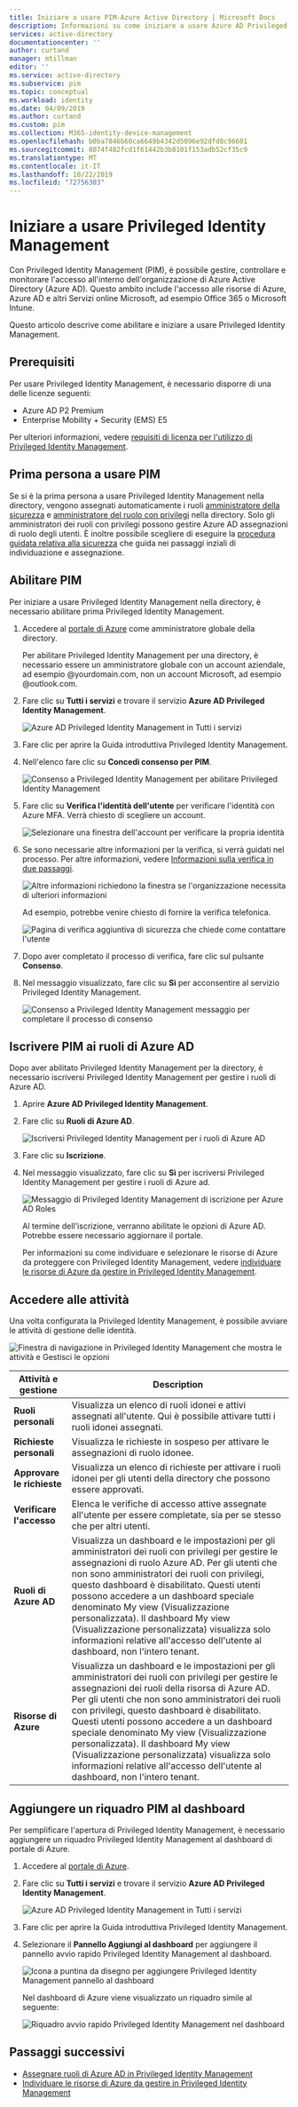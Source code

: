 ```yaml
---
title: Iniziare a usare PIM-Azure Active Directory | Microsoft Docs
description: Informazioni su come iniziare a usare Azure AD Privileged Identity Management (PIM) nel portale di Azure.
services: active-directory
documentationcenter: ''
author: curtand
manager: mtillman
editor: ''
ms.service: active-directory
ms.subservice: pim
ms.topic: conceptual
ms.workload: identity
ms.date: 04/09/2019
ms.author: curtand
ms.custom: pim
ms.collection: M365-identity-device-management
ms.openlocfilehash: b0ba7846b60ca6649b4342d5096e92dfd8c96601
ms.sourcegitcommit: 8074f482fcd1f61442b3b8101f153adb52cf35c9
ms.translationtype: MT
ms.contentlocale: it-IT
ms.lasthandoff: 10/22/2019
ms.locfileid: "72756303"
---
```

# <a name="start-using-privileged-identity-management"></a>Iniziare a usare Privileged Identity Management

Con Privileged Identity Management (PIM), è possibile gestire, controllare e monitorare l'accesso all'interno dell'organizzazione di Azure Active Directory (Azure AD). Questo ambito include l'accesso alle risorse di Azure, Azure AD e altri Servizi online Microsoft, ad esempio Office 365 o Microsoft Intune.

Questo articolo descrive come abilitare e iniziare a usare Privileged Identity Management.

## <a name="prerequisites"></a>Prerequisiti

Per usare Privileged Identity Management, è necessario disporre di una delle licenze seguenti:

- Azure AD P2 Premium
- Enterprise Mobility + Security (EMS) E5

Per ulteriori informazioni, vedere [requisiti di licenza per l'utilizzo di Privileged Identity Management](subscription-requirements.md).

## <a name="first-person-to-use-pim"></a>Prima persona a usare PIM

Se si è la prima persona a usare Privileged Identity Management nella directory, vengono assegnati automaticamente i ruoli [amministratore della sicurezza](../users-groups-roles/directory-assign-admin-roles.md#security-administrator) e [amministratore del ruolo con privilegi](../users-groups-roles/directory-assign-admin-roles.md#privileged-role-administrator) nella directory. Solo gli amministratori dei ruoli con privilegi possono gestire Azure AD assegnazioni di ruolo degli utenti. È inoltre possibile scegliere di eseguire la [procedura guidata relativa alla sicurezza](pim-security-wizard.md) che guida nei passaggi inziali di individuazione e assegnazione.

## <a name="enable-pim"></a>Abilitare PIM

Per iniziare a usare Privileged Identity Management nella directory, è necessario abilitare prima Privileged Identity Management.

1. Accedere al [portale di Azure](https://portal.azure.com/) come amministratore globale della directory.

    Per abilitare Privileged Identity Management per una directory, è necessario essere un amministratore globale con un account aziendale, ad esempio @yourdomain.com, non un account Microsoft, ad esempio @outlook.com.

1. Fare clic su **Tutti i servizi** e trovare il servizio **Azure AD Privileged Identity Management**.

    ![Azure AD Privileged Identity Management in Tutti i servizi](./media/pim-getting-started/pim-all-services-find.png)

1. Fare clic per aprire la Guida introduttiva Privileged Identity Management.

1. Nell'elenco fare clic su **Concedi consenso per PIM**.

    ![Consenso a Privileged Identity Management per abilitare Privileged Identity Management](./media/pim-getting-started/consent-pim.png)

1. Fare clic su **Verifica l'identità dell'utente** per verificare l'identità con Azure MFA. Verrà chiesto di scegliere un account.

    ![Selezionare una finestra dell'account per verificare la propria identità](./media/pim-getting-started/pick-account.png)

1. Se sono necessarie altre informazioni per la verifica, si verrà guidati nel processo. Per altre informazioni, vedere [Informazioni sulla verifica in due passaggi](https://go.microsoft.com/fwlink/p/?LinkId=708614).

    ![Altre informazioni richiedono la finestra se l'organizzazione necessita di ulteriori informazioni](./media/pim-getting-started/more-information-required.png)

    Ad esempio, potrebbe venire chiesto di fornire la verifica telefonica.

    ![Pagina di verifica aggiuntiva di sicurezza che chiede come contattare l'utente](./media/pim-getting-started/additional-security-verification.png)

1. Dopo aver completato il processo di verifica, fare clic sul pulsante **Consenso**.

1. Nel messaggio visualizzato, fare clic su **Sì** per acconsentire al servizio Privileged Identity Management.

    ![Consenso a Privileged Identity Management messaggio per completare il processo di consenso](./media/pim-getting-started/consent-pim-message.png)

## <a name="sign-up-pim-for-azure-ad-roles"></a>Iscrivere PIM ai ruoli di Azure AD

Dopo aver abilitato Privileged Identity Management per la directory, è necessario iscriversi Privileged Identity Management per gestire i ruoli di Azure AD.

1. Aprire **Azure AD Privileged Identity Management**.

1. Fare clic su **Ruoli di Azure AD**.

    ![Iscriversi Privileged Identity Management per i ruoli di Azure AD](./media/pim-getting-started/sign-up-pim-azure-ad-roles.png)

1. Fare clic su **Iscrizione**.

1. Nel messaggio visualizzato, fare clic su **Sì** per iscriversi Privileged Identity Management per gestire i ruoli di Azure ad.

    ![Messaggio di Privileged Identity Management di iscrizione per Azure AD Roles](./media/pim-getting-started/sign-up-pim-message.png)

    Al termine dell'iscrizione, verranno abilitate le opzioni di Azure AD. Potrebbe essere necessario aggiornare il portale.

    Per informazioni su come individuare e selezionare le risorse di Azure da proteggere con Privileged Identity Management, vedere [individuare le risorse di Azure da gestire in Privileged Identity Management](pim-resource-roles-discover-resources.md).

## <a name="navigate-to-your-tasks"></a>Accedere alle attività

Una volta configurata la Privileged Identity Management, è possibile avviare le attività di gestione delle identità.

![Finestra di navigazione in Privileged Identity Management che mostra le attività e Gestisci le opzioni](./media/pim-getting-started/pim-quickstart-tasks.png)

| Attività e gestione | Description |
| --- | --- |
| **Ruoli personali**  | Visualizza un elenco di ruoli idonei e attivi assegnati all'utente. Qui è possibile attivare tutti i ruoli idonei assegnati. |
| **Richieste personali** | Visualizza le richieste in sospeso per attivare le assegnazioni di ruolo idonee. |
| **Approvare le richieste** | Visualizza un elenco di richieste per attivare i ruoli idonei per gli utenti della directory che possono essere approvati. |
| **Verificare l'accesso** | Elenca le verifiche di accesso attive assegnate all'utente per essere completate, sia per se stesso che per altri utenti. |
| **Ruoli di Azure AD** | Visualizza un dashboard e le impostazioni per gli amministratori dei ruoli con privilegi per gestire le assegnazioni di ruolo Azure AD. Per gli utenti che non sono amministratori dei ruoli con privilegi, questo dashboard è disabilitato. Questi utenti possono accedere a un dashboard speciale denominato My view (Visualizzazione personalizzata). Il dashboard My view (Visualizzazione personalizzata) visualizza solo informazioni relative all'accesso dell'utente al dashboard, non l'intero tenant. |
| **Risorse di Azure** | Visualizza un dashboard e le impostazioni per gli amministratori dei ruoli con privilegi per gestire le assegnazioni dei ruoli della risorsa di Azure AD. Per gli utenti che non sono amministratori dei ruoli con privilegi, questo dashboard è disabilitato. Questi utenti possono accedere a un dashboard speciale denominato My view (Visualizzazione personalizzata). Il dashboard My view (Visualizzazione personalizzata) visualizza solo informazioni relative all'accesso dell'utente al dashboard, non l'intero tenant. |

## <a name="add-a-pim-tile-to-the-dashboard"></a>Aggiungere un riquadro PIM al dashboard

Per semplificare l'apertura di Privileged Identity Management, è necessario aggiungere un riquadro Privileged Identity Management al dashboard di portale di Azure.

1. Accedere al [portale di Azure](https://portal.azure.com/).

1. Fare clic su **Tutti i servizi** e trovare il servizio **Azure AD Privileged Identity Management**.

    ![Azure AD Privileged Identity Management in Tutti i servizi](./media/pim-getting-started/pim-all-services-find.png)

1. Fare clic per aprire la Guida introduttiva Privileged Identity Management.

1. Selezionare il **Pannello Aggiungi al dashboard** per aggiungere il pannello avvio rapido Privileged Identity Management al dashboard.

    ![Icona a puntina da disegno per aggiungere Privileged Identity Management pannello al dashboard](./media/pim-getting-started/pim-quickstart-pin-to-dashboard.png)

    Nel dashboard di Azure viene visualizzato un riquadro simile al seguente:

    ![Riquadro avvio rapido Privileged Identity Management nel dashboard](./media/pim-getting-started/pim-quickstart-dashboard-tile.png)

## <a name="next-steps"></a>Passaggi successivi

- [Assegnare ruoli di Azure AD in Privileged Identity Management](pim-how-to-add-role-to-user.md)
- [Individuare le risorse di Azure da gestire in Privileged Identity Management](pim-resource-roles-discover-resources.md)
